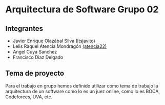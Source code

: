 # Arquitectura de Software Grupo 02
## Integrantes
* Javier Enrique Olazábal Silva [(Itsjavito)](https://github.com/ItsJavito)
* Lelis Raquel Atencia Mondragón [(atencia22)](https://github.com/atencia22)
* Angel Cuya Sanchez
* Francisco Diaz Delgado 
## Tema de proyecto 
Para el trabajo en grupo hemos definido utilizar como tema de trabajo la arquitectura de un software como lo es un juez online, como lo es BOCA, Codeforces, UVA, etc. 